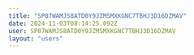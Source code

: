```yaml
---
title: "SP07WAMJS8ATD0Y9JZMSMXKGNC7TBHJ3D16DZMAV"
date: 2024-11-03T08:14:25.092Z
user: SP07WAMJS8ATD0Y9JZMSMXKGNC7TBHJ3D16DZMAV
layout: "users"
---
```

    